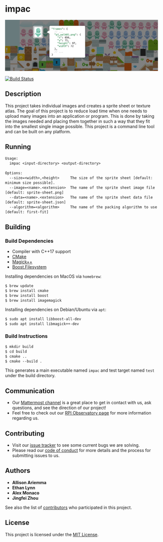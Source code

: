 # impac

![Sprite Sheet Example](docs/images/sprite-sheet-example.jpg)

[![Build Status](https://travis-ci.com/ethanlynn/impac.svg?branch=master)](https://travis-ci.com/ethanlynn/impac)

## Description

This project takes individual images and creates a sprite sheet or texture atlas. The goal of this project is to reduce load time when one needs to upload many images into an application or program. This is done by taking the images needed and placing them together in such a way that they fit into the smallest single image possible. This project is a command line tool and can be built on any platform.

## Running

```
Usage:
  impac <input-directory> <output-directory>

Options:
  --size=<width>,<height>     The size of the sprite sheet [default: minimum size possible].
  --image=<name>.<extension>  The name of the sprite sheet image file [default: sprite-sheet.png]
  --data=<name>.<extension>   The name of the sprite sheet data file [default: sprite-sheet.json]
  --algorithm=<algorithm>     The name of the packing algorithm to use [default: first-fit]
```

## Building

### Build Dependencies

- Compiler with C++17 support
- [CMake](https://cmake.org/)
- [Magick++](https://imagemagick.org/Magick++/)
- [Boost.Filesystem](https://www.boost.org/doc/libs/1_69_0/libs/filesystem/doc/index.htm)

Installing dependencies on MacOS via `homebrew`:
```
$ brew update
$ brew install cmake
$ brew install boost
$ brew install imagemagick
```

Installing dependencies on Debian/Ubuntu via `apt`:
```
$ sudo apt install libboost-all-dev
$ sudo apt install libmagick++-dev
```

### Build Instructions

```
$ mkdir build
$ cd build
$ cmake ..
$ cmake --build .
```

This generates a main executable named `impac` and test target named `test` under the build directory.

## Communication

* Our [Mattermost channel](https://chat.rcos.io/open-source/channels/impac) is a great place to get in contact with us, ask questions, and see the direction of our project!
* Feel free to check out our [RPI Observatory page](https://rcos.io/projects/ethanlynn/impac/profile) for more information regarding us.

## Contributing

* Visit our [issue tracker](https://github.com/ethanlynn/impac/issues) to see some current bugs we are solving.
* Please read our [code of conduct](https://github.com/ethanlynn/impac/blob/master/CODE_OF_CONDUCT.md) for more details and the process for submitting issues to us.

## Authors

* **Allison Ariemma**
* **Ethan Lynn**
* **Alex Monaco**
* **Jingfei Zhou**

See also the list of [contributors](https://github.com/ethanlynn/impac/graphs/contributors) who participated in this project.

## License

This project is licensed under the [MIT License](LICENSE).

